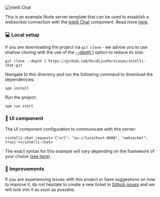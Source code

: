 ![intelli Chat](https://github.com/OvidijusParsiunas/intelli-chat/assets/18709577/340b3fe7-4eab-46e3-9711-2ef4042cefea)

This is an example Node server template that can be used to establish a websocket connection with the [intelli Chat](https://www.npmjs.com/package/intelli-chat) component. Read more [here](https://intellichat.dev/docs/connect#Websocket).

### :computer: Local setup

If you are downloading the project via `git clone` - we advise you to use shallow cloning with the use of the [--depth 1](https://www.perforce.com/blog/vcs/git-beyond-basics-using-shallow-clones) option to reduce its size:

```
git clone --depth 1 https://github.com/OvidijusParsiunas/intelli-chat.git
```

Navigate to this directory and run the following command to download the dependencies:

```
npm install
```

Run the project:

```
npm run start
```

### :calling: UI component

The UI component configuration to communicate with this server:

```
<intelli-chat request='{"url": "ws://localhost:8080", "websocket": true}'></intelli-chat>
```

The exact syntax for this example will vary depending on the framework of your choice ([see here](https://intellichat.dev/examples/frameworks)).

### :wrench: Improvements

If you are experiencing issues with this project or have suggestions on how to improve it, do not hesitate to create a new ticket in [Github issues](https://github.com/OvidijusParsiunas/intelli-chat/issues) and we will look into it as soon as possible.
